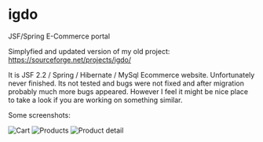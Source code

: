 igdo
====

JSF/Spring E-Commerce portal

Simplyfied and updated version of my old project: https://sourceforge.net/projects/igdo/ <br />

It is JSF 2.2 / Spring / Hibernate / MySql Ecommerce website. Unfortunately never finished. Its not tested and bugs were not fixed and after migration probably much more bugs appeared. However I feel it might be nice place to take a look if you are working on something similar.<br/>

Some screenshots:

<img src="https://sourceforge.net/p/igdo/screenshot/194300.jpg" alt="Cart">
<img src="https://sourceforge.net/p/igdo/screenshot/194302.jpg" alt="Products">
<img src="https://sourceforge.net/p/igdo/screenshot/194298.jpg" alt="Product detail">
